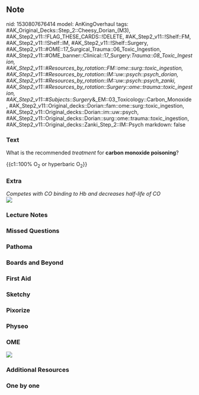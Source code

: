 ## Note
nid: 1530807676414
model: AnKingOverhaul
tags: #AK_Original_Decks::Step_2::Cheesy_Dorian_(M3), #AK_Step2_v11::!FLAG_THESE_CARDS::!DELETE, #AK_Step2_v11::!Shelf::FM, #AK_Step2_v11::!Shelf::IM, #AK_Step2_v11::!Shelf::Surgery, #AK_Step2_v11::#OME::17_Surgical_Trauma::06_Toxic_Ingestion, #AK_Step2_v11::#OME_banner::Clinical::17_Surgery:_Trauma::08_Toxic_Ingestion, #AK_Step2_v11::#Resources_by_rotation::FM::ome::surg::toxic_ingestion, #AK_Step2_v11::#Resources_by_rotation::IM::uw::psych::psych_dorian, #AK_Step2_v11::#Resources_by_rotation::IM::uw::psych::psych_zanki, #AK_Step2_v11::#Resources_by_rotation::Surgery::ome::trauma::toxic_ingestion, #AK_Step2_v11::#Subjects::Surgery_&_EM::03_Toxicology::Carbon_Monoxide, #AK_Step2_v11::Original_decks::Dorian::fam::ome::surg::toxic_ingestion, #AK_Step2_v11::Original_decks::Dorian::im::uw::psych, #AK_Step2_v11::Original_decks::Dorian::surg::ome::trauma::toxic_ingestion, #AK_Step2_v11::Original_decks::Zanki_Step_2::IM::Psych
markdown: false

### Text
What is the recommended <i>treatment</i> for <b>carbon monoxide
poisoning</b>?
<div>
  {{c1::100% O<sub>2</sub> or hyperbaric O<sub>2</sub>}}
</div>

### Extra
<div>
  <i>Competes with CO binding to Hb and decreases half-life of
  CO</i>
</div><img src="CO%20poi.png">

### Lecture Notes


### Missed Questions


### Pathoma


### Boards and Beyond


### First Aid


### Sketchy


### Pixorize


### Physeo


### OME
<div class="ome-widget">
  <a href=
  "https://onlinemeded.org/spa/surgery-trauma/toxic-ingestion/acquire?ref=anki">
  <img src="_OME_AnkiFlashcards_Lesson_2.png"></a>
</div>

### Additional Resources


### One by one

